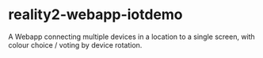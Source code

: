 # reality2-webapp-iotdemo
A Webapp connecting multiple devices in a location to a single screen, with colour choice / voting by device rotation.
